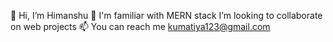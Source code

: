 👋 Hi, I’m Himanshu
👀 I'm familiar with MERN stack
 I’m looking to collaborate on web projects
📫 You can reach me kumatiya123@gmail.com
